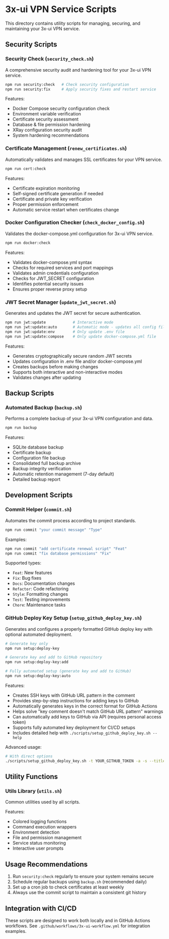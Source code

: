 # 3x-ui VPN Service Scripts

This directory contains utility scripts for managing, securing, and maintaining your 3x-ui VPN service.

## Security Scripts

### Security Check (`security_check.sh`)

A comprehensive security audit and hardening tool for your 3x-ui VPN service.

```bash
npm run security:check   # Check security configuration
npm run security:fix     # Apply security fixes and restart service
```

Features:
- Docker Compose security configuration check
- Environment variable verification
- Certificate security assessment
- Database & file permission hardening
- XRay configuration security audit
- System hardening recommendations

### Certificate Management (`renew_certificates.sh`)

Automatically validates and manages SSL certificates for your VPN service.

```bash
npm run cert:check
```

Features:
- Certificate expiration monitoring
- Self-signed certificate generation if needed
- Certificate and private key verification
- Proper permission enforcement
- Automatic service restart when certificates change

### Docker Configuration Checker (`check_docker_config.sh`)

Validates the docker-compose.yml configuration for 3x-ui VPN service.

```bash
npm run docker:check
```

Features:
- Validates docker-compose.yml syntax
- Checks for required services and port mappings
- Validates admin credentials configuration
- Checks for JWT_SECRET configuration
- Identifies potential security issues
- Ensures proper reverse proxy setup

### JWT Secret Manager (`update_jwt_secret.sh`)

Generates and updates the JWT secret for secure authentication.

```bash
npm run jwt:update            # Interactive mode
npm run jwt:update:auto       # Automatic mode - updates all config files
npm run jwt:update:env        # Only update .env file
npm run jwt:update:compose    # Only update docker-compose.yml file
```

Features:
- Generates cryptographically secure random JWT secrets
- Updates configuration in .env file and/or docker-compose.yml
- Creates backups before making changes
- Supports both interactive and non-interactive modes
- Validates changes after updating

## Backup Scripts

### Automated Backup (`backup.sh`)

Performs a complete backup of your 3x-ui VPN configuration and data.

```bash
npm run backup
```

Features:
- SQLite database backup
- Certificate backup
- Configuration file backup
- Consolidated full backup archive
- Backup integrity verification
- Automatic retention management (7-day default)
- Detailed backup report

## Development Scripts

### Commit Helper (`commit.sh`)

Automates the commit process according to project standards.

```bash
npm run commit "your commit message" "Type"
```

Examples:
```bash
npm run commit "add certificate renewal script" "Feat"
npm run commit "fix database permissions" "Fix"
```

Supported types:
- `Feat`: New features
- `Fix`: Bug fixes
- `Docs`: Documentation changes
- `Refactor`: Code refactoring
- `Style`: Formatting changes
- `Test`: Testing improvements
- `Chore`: Maintenance tasks

### GitHub Deploy Key Setup (`setup_github_deploy_key.sh`)

Generates and configures a properly formatted GitHub deploy key with optional automated deployment.

```bash
# Generate key only
npm run setup:deploy-key

# Generate key and add to GitHub repository
npm run setup:deploy-key:add

# Fully automated setup (generate key and add to GitHub)
npm run setup:deploy-key:auto
```

Features:
- Creates SSH keys with GitHub URL pattern in the comment
- Provides step-by-step instructions for adding keys to GitHub
- Automatically generates keys in the correct format for GitHub Actions
- Helps solve "key comment doesn't match GitHub URL pattern" warnings
- Can automatically add keys to GitHub via API (requires personal access token)
- Supports fully automated key deployment for CI/CD setups
- Includes detailed help with `./scripts/setup_github_deploy_key.sh --help`

Advanced usage:
```bash
# With direct options
./scripts/setup_github_deploy_key.sh -t YOUR_GITHUB_TOKEN -a -s --title "Deployment Key" -y
```

## Utility Functions

### Utils Library (`utils.sh`)

Common utilities used by all scripts.

Features:
- Colored logging functions
- Command execution wrappers
- Environment detection
- File and permission management
- Service status monitoring
- Interactive user prompts

## Usage Recommendations

1. Run `security:check` regularly to ensure your system remains secure
2. Schedule regular backups using `backup.sh` (recommended daily)
3. Set up a cron job to check certificates at least weekly
4. Always use the commit script to maintain a consistent git history

## Integration with CI/CD

These scripts are designed to work both locally and in GitHub Actions workflows.
See `.github/workflows/3x-ui-workflow.yml` for integration examples. 